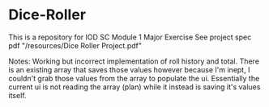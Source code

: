 ﻿# Dice-Roller
This is a repository for IOD SC Module 1 Major Exercise
See project spec pdf "/resources/Dice Roller Project.pdf"

Notes:
Working but incorrect implementation of roll history and total. There is an existing array that saves those values however because I'm inept, I couldn't grab those values from the array to populate the ui. Essentially the current ui is not reading the array (plan) while it instead is saving it's values itself.
